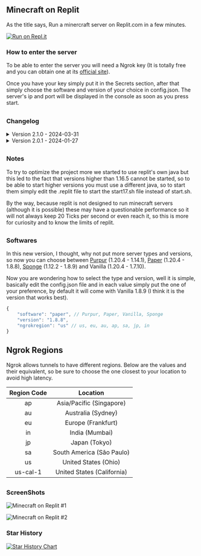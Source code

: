 ## Minecraft on Replit

As the title says, Run a minercraft server on Replit.com in a few minutes.

[![Run on Repl.it](https://repl.it/badge/github/SrEvelio/Minecraft-Replit)](https://repl.it/github/SrEvelio/Minecraft-Replit)
### How to enter the server

To be able to enter the server you will need a Ngrok key (It is totally free and you can obtain one at its [official site](https://ngrok.com/)).

Once you have your key simply put it in the Secrets section, after that simply choose the software and version of your choice in config.json. The server's ip and port will be displayed in the console as soon as you press start.
##

### Changelog
<details>
  <summary>Version 2.1.0 - 2024-03-31</summary>

  - Random comments added C:
  - Improvements in the code, now it is modular :D
  - Now most of the code has been moved to the "src" folder
  - Now config.json is located inside the "src/config" folder next to javaArgs.txt (YeS, another change)

</details>
<details>
  <summary>Version 2.0.1 - 2024-01-27</summary>

  - Code enhancements and bug fixes
  - EULA is now automatically accepted when installing software
  - Server softwares are now downloaded from their respective APIs
  - Added javaArgs.txt to modify java parameters
  - Now config.json is located inside the "config" folder next to javaArgs.txt

</details>

##

### Notes
To try to optimize the project more we started to use replit's own java but this led to the fact that versions higher than 1.16.5 cannot be started, so to be able to start higher versions you must use a different java, so to start them simply edit the .replit file to start the start17.sh file instead of start.sh.

By the way, because replit is not designed to run minecraft servers (although it is possible) these may have a questionable performance so it will not always keep 20 Ticks per second or even reach it, so this is more for curiosity and to know the limits of replit.
##

### Softwares
In this new version, I thought, why not put more server types and versions, so now you can choose between [Purpur](https://purpurmc.org/) (1.20.4 - 1.14.1), [Paper](https://papermc.io/) (1.20.4 - 1.8.8), [Sponge](https://spongepowered.org/) (1.12.2 - 1.8.9) and Vanilla (1.20.4 - 1.7.10).

Now you are wondering how to select the type and version, well it is simple, basically edit the config.json file and in each value simply put the one of your preference, by default it will come with Vanilla 1.8.9 (I think it is the version that works best).

```js
{
    "software": "paper", // Purpur, Paper, Vanilla, Sponge
    "version": "1.8.8",
    "ngrokregion": "us" // us, eu, au, ap, sa, jp, in
}
```
##

## Ngrok Regions
Ngrok allows tunnels to have different regions. Below are the values and their equivalent, so be sure to choose the one closest to your location to avoid high latency.

|Region Code|Location|
|:-------------: |:-------------:|
|ap|Asia/Pacific (Singapore)|
|au| Australia (Sydney)|
|eu|Europe (Frankfurt)|
|in|India (Mumbai)|
|jp|Japan (Tokyo)|
|sa|South America (São Paulo)|
|us|United States (Ohio)|
|us-cal-1|United States (California)|
##

### ScreenShots

![Minecraft on Replit #1](screenshots/2023-08-28_16.01.46.png)

![Minecraft on Replit #2](screenshots/2023-08-28_16.11.45.png)

### Star History

<a href="https://star-history.com/#SrEvelio/Minecraft-Replit&Date">
  <picture>
    <source media="(prefers-color-scheme: dark)" srcset="https://api.star-history.com/svg?repos=SrEvelio/Minecraft-Replit&type=Date&theme=dark" />
    <source media="(prefers-color-scheme: light)" srcset="https://api.star-history.com/svg?repos=SrEvelio/Minecraft-Replit&type=Date" />
    <img alt="Star History Chart" src="https://api.star-history.com/svg?repos=SrEvelio/Minecraft-Replit&type=Date" />
  </picture>
</a>


##